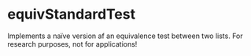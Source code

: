 # equivStandardTest
Implements a naïve version af an equivalence test between two lists. For research purposes, not for applications!
